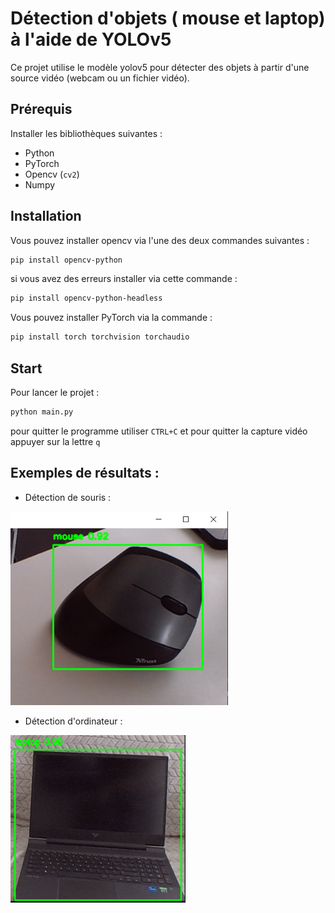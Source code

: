 # Détection d'objets ( mouse et laptop) à l'aide de YOLOv5

Ce projet utilise le modèle yolov5 pour détecter des objets à partir d'une source vidéo (webcam ou un fichier vidéo).

## Prérequis

Installer les bibliothèques suivantes :

- Python
- PyTorch
- Opencv (`cv2`)
- Numpy

## Installation 

Vous pouvez installer opencv via l'une des deux commandes suivantes : 
```bash
pip install opencv-python
```
si vous avez des erreurs installer via cette commande :  

```bash
pip install opencv-python-headless
```

Vous pouvez installer PyTorch via la commande :

```bash
pip install torch torchvision torchaudio
```

## Start 

Pour lancer le projet :
```bash
python main.py
```
pour quitter le programme utiliser ```CTRL+C``` et pour quitter la capture vidéo appuyer sur la lettre  ```q```

## Exemples de résultats : 

* Détection de souris :

![Détection d'objets - Exemple 1](./help/images/detect_mouse.png)

* Détection d'ordinateur : 

![Détection d'objets - Exemple 2](./help/images/laptop_detect.png)